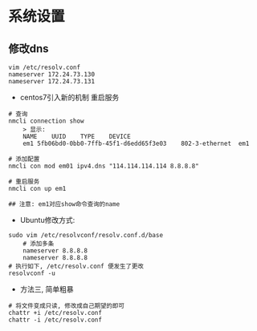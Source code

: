 # 系统设置

## 修改dns
```
vim /etc/resolv.conf
nameserver 172.24.73.130
nameserver 172.24.73.131
```

- centos7引入新的机制
重启服务
```
# 查询 
nmcli connection show
    > 显示:
    NAME    UUID    TYPE    DEVICE
    em1 5fb06bd0-0bb0-7ffb-45f1-d6edd65f3e03    802-3-ethernet  em1

# 添加配置
nmcli con mod em01 ipv4.dns "114.114.114.114 8.8.8.8"

# 重启服务
nmcli con up em1

## 注意: em1对应show命令查询的name
```

- Ubuntu修改方式:
```
sudo vim /etc/resolvconf/resolv.conf.d/base
    # 添加多条
    nameserver 8.8.8.8
    nameserver 8.8.8.8
# 执行如下, /etc/resolv.conf 便发生了更改
resolvconf -u
```

- 方法三, 简单粗暴
```
# 将文件变成只读, 修改成自己期望的即可
chattr +i /etc/resolv.conf
chattr -i /etc/resolv.conf
```